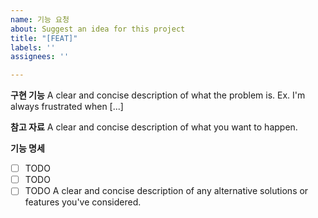 ```yaml
---
name: 기능 요청
about: Suggest an idea for this project
title: "[FEAT]"
labels: ''
assignees: ''

---
```


**구현 기능**
A clear and concise description of what the problem is. Ex. I'm always frustrated when [...]

**참고 자료**
A clear and concise description of what you want to happen.

**기능 명세**
- [ ] TODO
- [ ] TODO
- [ ] TODO
A clear and concise description of any alternative solutions or features you've considered.
